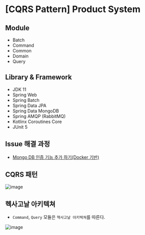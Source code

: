 # [CQRS Pattern] Product System

## Module

- Batch
- Command
- Common
- Domain
- Query

## Library & Framework

- JDK 11
- Spring Web
- Spring Batch
- Spring Data JPA
- Spring Data MongoDB
- Spring AMQP (RabbitMQ)
- Kotlinx Coroutines Core
- JUnit 5

## Issue 해결 과정

- [Mongo DB 인증 기능 추가 하기(Docker 기반)](https://hyos-dev-log.tistory.com/4)

## CQRS 패턴

![image](https://user-images.githubusercontent.com/23515771/128012900-d897a8de-ce09-4c19-a6bd-9207044500a3.png)

## 헥사고날 아키텍쳐

- `Command`, `Query` 모듈은 `헥사고날 아키텍쳐`를 따른다.

![image](https://user-images.githubusercontent.com/23515771/129570406-7cbf95b2-7745-4125-99cf-dbd73ae60c1d.png)
